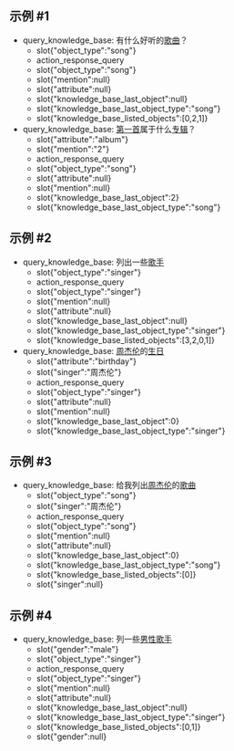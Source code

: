 ## 示例 #1

* query_knowledge_base: 有什么好听的[歌曲](object_type)？
    - slot{"object_type":"song"}
    - action_response_query
    - slot{"object_type":"song"}
    - slot{"mention":null}
    - slot{"attribute":null}
    - slot{"knowledge_base_last_object":null}
    - slot{"knowledge_base_last_object_type":"song"}
    - slot{"knowledge_base_listed_objects":[0,2,1]}
* query_knowledge_base: [第一首](mention)属于什么[专辑](attribute)？
    - slot{"attribute":"album"}
    - slot{"mention":"2"}
    - action_response_query
    - slot{"object_type":"song"}
    - slot{"attribute":null}
    - slot{"mention":null}
    - slot{"knowledge_base_last_object":2}
    - slot{"knowledge_base_last_object_type":"song"}

## 示例 #2

* query_knowledge_base: 列出一些[歌手](object_type)
    - slot{"object_type":"singer"}
    - action_response_query
    - slot{"object_type":"singer"}
    - slot{"mention":null}
    - slot{"attribute":null}
    - slot{"knowledge_base_last_object":null}
    - slot{"knowledge_base_last_object_type":"singer"}
    - slot{"knowledge_base_listed_objects":[3,2,0,1]}
* query_knowledge_base: [周杰伦](singer)的[生日](attribute)
    - slot{"attribute":"birthday"}
    - slot{"singer":"周杰伦"}
    - action_response_query
    - slot{"object_type":"singer"}
    - slot{"attribute":null}
    - slot{"mention":null}
    - slot{"knowledge_base_last_object":0}
    - slot{"knowledge_base_last_object_type":"singer"}

## 示例 #3

* query_knowledge_base: 给我列出[周杰伦](singer)的[歌曲](object_type)
    - slot{"object_type":"song"}
    - slot{"singer":"周杰伦"}
    - action_response_query
    - slot{"object_type":"song"}
    - slot{"mention":null}
    - slot{"attribute":null}
    - slot{"knowledge_base_last_object":0}
    - slot{"knowledge_base_last_object_type":"song"}
    - slot{"knowledge_base_listed_objects":[0]}
    - slot{"singer":null}

## 示例 #4

* query_knowledge_base: 列一些[男性](gender)[歌手](object_type)
    - slot{"gender":"male"}
    - slot{"object_type":"singer"}
    - action_response_query
    - slot{"object_type":"singer"}
    - slot{"mention":null}
    - slot{"attribute":null}
    - slot{"knowledge_base_last_object":null}
    - slot{"knowledge_base_last_object_type":"singer"}
    - slot{"knowledge_base_listed_objects":[0,1]}
    - slot{"gender":null}

